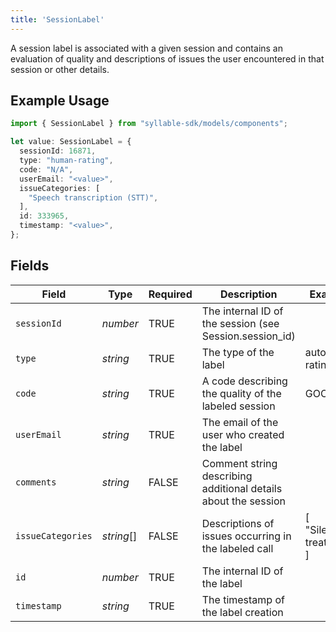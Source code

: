 ```yaml
---
title: 'SessionLabel'
---
```


A session label is associated with a given session and contains an evaluation of quality and
descriptions of issues the user encountered in that session or other details.

## Example Usage

```typescript
import { SessionLabel } from "syllable-sdk/models/components";

let value: SessionLabel = {
  sessionId: 16871,
  type: "human-rating",
  code: "N/A",
  userEmail: "<value>",
  issueCategories: [
    "Speech transcription (STT)",
  ],
  id: 333965,
  timestamp: "<value>",
};
```

## Fields

| Field                                                          | Type                                                           | Required                                                       | Description                                                    | Example                                                        |
| -------------------------------------------------------------- | -------------------------------------------------------------- | -------------------------------------------------------------- | -------------------------------------------------------------- | -------------------------------------------------------------- |
| `sessionId`                                                    | *number*                                                       | TRUE                                             | The internal ID of the session (see Session.session_id)        |                                                                |
| `type`                                                         | *string*                                                       | TRUE                                             | The type of the label                                          | auto-rating                                                    |
| `code`                                                         | *string*                                                       | TRUE                                             | A code describing the quality of the labeled session           | GOOD                                                           |
| `userEmail`                                                    | *string*                                                       | TRUE                                             | The email of the user who created the label                    |                                                                |
| `comments`                                                     | *string*                                                       | FALSE                                             | Comment string describing additional details about the session |                                                                |
| `issueCategories`                                              | *string*[]                                                     | FALSE                                             | Descriptions of issues occurring in the labeled call           | [<br/>"Silent treatment"<br/>]                                 |
| `id`                                                           | *number*                                                       | TRUE                                             | The internal ID of the label                                   |                                                                |
| `timestamp`                                                    | *string*                                                       | TRUE                                             | The timestamp of the label creation                            |                                                                |